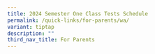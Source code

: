 ```yaml
---
title: 2024 Semester One Class Tests Schedule
permalink: /quick-links/for-parents/wa/
variant: tiptap
description: ""
third_nav_title: For Parents
---
```

